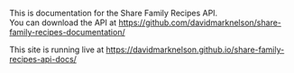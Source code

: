 This is documentation for the Share Family Recipes API.  
You can download the API at https://github.com/davidmarknelson/share-family-recipes-documentation/  

This site is running live at https://davidmarknelson.github.io/share-family-recipes-api-docs/